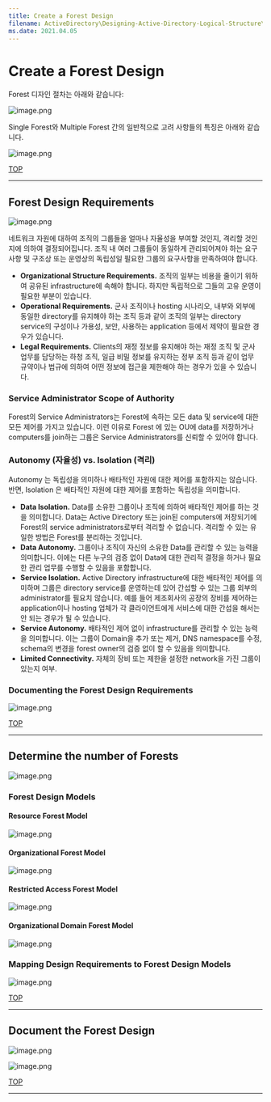 ```yaml
---
title: Create a Forest Design
filename: ActiveDirectory\Designing-Active-Directory-Logical-Structure\Create-a-Forest-Design.md
ms.date: 2021.04.05
---
```


# Create a Forest Design

Forest 디자인 절차는 아래와 같습니다:

![image.png](https://github.com/kj-park/Tech/blob/main/ActiveDirectory/.media/image-5c28d801-ec04-485d-bda5-45576fc37eae.png?raw=true)

Single Forest와 Multiple Forest 간의 일반적으로 고려 사항들의 특징은 아래와 같습니다.

![image.png](https://github.com/kj-park/Tech/blob/main/ActiveDirectory/.media/image-7ccc33f2-de43-4c19-8201-b23fd5d9cdae.png?raw=true)

[TOP](#)

---

## Forest Design Requirements

![image.png](https://github.com/kj-park/Tech/blob/main/ActiveDirectory/.media/image-1707f09b-db53-42ad-8abf-c4ff3c0bef59.png?raw=true)

네트워크 자원에 대하여 조직의 그룹들을 얼마나 자율성을 부여할 것인지, 격리할 것인지에 의하여 결정되어집니다. 조직 내 여러 그룹들이 동일하게 관리되어져야 하는 요구사항 및 구조상 또는 운영상의 독립성일 필요한 그룹의 요구사항을 만족하여야 합니다.

- **Organizational Structure Requirements.**  조직의 일부는 비용을 줄이기 위하여 공유된 infrastructure에 속해야 합니다. 하지만 독립적으로 그들의 고유 운영이 필요한 부분이 있습니다.
- **Operational Requirements.**  군사 조직이나 hosting 시나리오, 내부와 외부에 동일한 directory를 유지해야 하는 조직 등과 같이 조직의 일부는 directory service의 구성이나 가용성, 보안, 사용하는 application 등에서 제약이 필요한 경우가 있습니다.
- **Legal Requirements.**  Clients의 재정 정보를 유지해야 하는 재정 조직 및 군사 업무를 담당하는 하청 조직, 일급 비밀 정보를 유지하는 정부 조직 등과 같이 업무 규약이나 법규에 의하여 어떤 정보에 접근을 제한해야 하는 경우가 있을 수 있습니다.

### Service Administrator Scope of Authority

Forest의 Service Administrators는 Forest에 속하는 모든 data 및 service에 대한 모든 제어를 가지고 있습니다. 이런 이유로 Forest 에 있는 OU에 data를 저장하거나 computers를 join하는 그룹은 Service Administrators를 신뢰할 수 있어야 합니다.

### Autonomy (자율성) vs. Isolation (격리)

Autonomy 는 독립성을 의미하나 배타적인 자원에 대한 제어를 포함하지는 않습니다. 반면, Isolation 은 배타적인 자원에 대한 제어를 포함하는 독립성을 의미합니다.

- **Data Isolation.**  Data를 소유한 그룹이나 조직에 의하여 배타적인 제어를 하는 것을 의미합니다. Data는 Active Directory 또는 join된 computers에 저장되기에 Forest의 service administrators로부터 격리할 수 없습니다. 격리할 수 있는 유일한 방법은 Forest를 분리하는 것입니다.
- **Data Autonomy.**  그룹이나 조직이 자신의 소유한 Data를 관리할 수 있는 능력을 의미합니다. 이에는 다른 누구의 검증 없이 Data에 대한 관리적 결정을 하거나 필요한 관리 업무를 수행할 수 있음을 포함합니다.
- **Service Isolation.**  Active Directory infrastructure에 대한 배타적인 제어를 의미하며 그룹은 directory service를 운영하는데 있어 간섭할 수 있는 그룹 외부의 administrator를 필요치 않습니다. 예를 들어 제조회사의 공장의 장비를 제어하는 application이나 hosting 업체가 각 클라이언트에게 서비스에 대한 간섭을 해서는 안 되는 경우가 될 수 있습니다.
- **Service Autonomy.**  배타적인 제어 없이 infrastructure를 관리할 수 있는 능력을 의미합니다. 이는 그룹이 Domain을 추가 또는 제거, DNS namespace를 수정, schema의 변경을 forest owner의 검증 없이 할 수 있음을 의미합니다.
- **Limited Connectivity.**  자체의 장비 또는 제한을 설정한 network을 가진 그룹이 있는지 여부.

### Documenting the Forest Design Requirements

![image.png](https://github.com/kj-park/Tech/blob/main/ActiveDirectory/.media/image-4d51e671-c5e1-44ef-927e-757526c6959d.png?raw=true)

[TOP](#)

---

## Determine the number of Forests

![image.png](https://github.com/kj-park/Tech/blob/main/ActiveDirectory/.media/image-c8224f3d-742d-43c4-86fb-a84c2808a7c9.png?raw=true)

### Forest Design Models

#### Resource Forest Model

![image.png](https://github.com/kj-park/Tech/blob/main/ActiveDirectory/.media/image-f1a80a8d-0f71-4f19-915b-ffaa65bd6343.png?raw=true)

#### Organizational Forest Model

![image.png](https://github.com/kj-park/Tech/blob/main/ActiveDirectory/.media/image-f00a7a1b-760c-49e0-9581-d752d6c78aff.png?raw=true)

#### Restricted Access Forest Model

![image.png](https://github.com/kj-park/Tech/blob/main/ActiveDirectory/.media/image-2cdd6f83-52de-47fb-beb8-7626d3e51a82.png?raw=true)

#### Organizational Domain Forest Model

![image.png](https://github.com/kj-park/Tech/blob/main/ActiveDirectory/.media/image-b121a411-9c08-4883-bc45-7a3a0043ace4.png?raw=true)

### Mapping Design Requirements to Forest Design Models

![image.png](https://github.com/kj-park/Tech/blob/main/ActiveDirectory/.media/image-6f7c39cd-d895-40ea-985d-9d51d5b3930e.png?raw=true)

[TOP](#)

---

## Document the Forest Design

![image.png](https://github.com/kj-park/Tech/blob/main/ActiveDirectory/.media/image-74b289f6-20e3-4a0b-87d3-e93c6194170e.png?raw=true)

![image.png](https://github.com/kj-park/Tech/blob/main/ActiveDirectory/.media/image-0616cf56-b956-49f4-a637-97d4de3e4779.png?raw=true)

[TOP](#)

---
